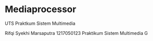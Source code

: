 # Mediaprocessor
UTS Praktkum Sistem Multimedia

Rifqi Syekhi Marsaputra
1217050123
Praktikum Sistem Multimedia G
